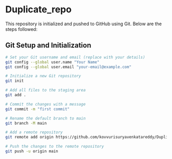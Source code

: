 # Duplicate_repo

This repository is initialized and pushed to GitHub using Git. Below are the steps followed:

## Git Setup and Initialization

```sh
# Set your Git username and email (replace with your details)
git config --global user.name "Your Name"
git config --global user.email "your-email@example.com"

# Initialize a new Git repository
git init

# Add all files to the staging area
git add .

# Commit the changes with a message
git commit -m "first commit"

# Rename the default branch to main
git branch -M main

# Add a remote repository
git remote add origin https://github.com/kovvurisuryavenkatareddy/Duplicate_repo.git

# Push the changes to the remote repository
git push -u origin main
